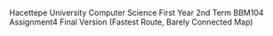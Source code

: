 Hacettepe University Computer Science First Year 2nd Term BBM104 Assignment4 Final Version (Fastest Route, Barely Connected Map)
